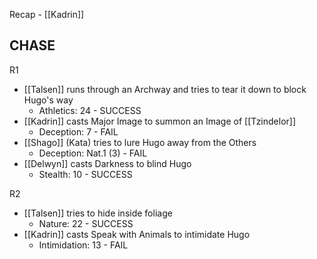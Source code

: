Recap - [[Kadrin]]

## CHASE

R1
- [[Talsen]] runs through an Archway and tries to tear it down to block Hugo's way
	- Athletics: 24 - SUCCESS
- [[Kadrin]] casts Major Image to summon an Image of [[Tzindelor]]
	- Deception: 7 - FAIL
- [[Shago]] (Kata) tries to lure Hugo away from the Others
	- Deception: Nat.1 (3) - FAIL
- [[Delwyn]] casts Darkness to blind Hugo
	- Stealth: 10 - SUCCESS

R2
- [[Talsen]] tries to hide inside foliage
	- Nature: 22 - SUCCESS
- [[Kadrin]] casts Speak with Animals to intimidate Hugo
	- Intimidation: 13 - FAIL
